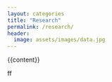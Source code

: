 ```yaml
---
layout: categories
title: "Research"
permalink: /research/
header:
  image: assets/images/data.jpg
---
```

 {{content}}

 ff
